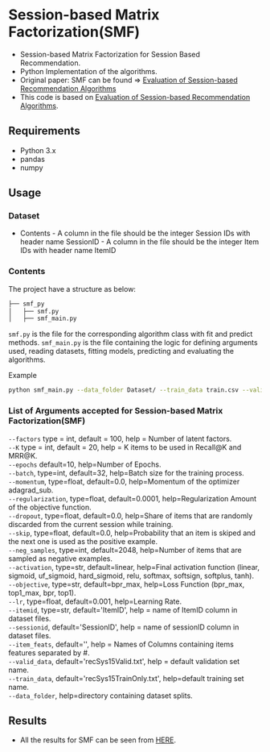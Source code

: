 # Session-based Matrix Factorization(SMF)
- Session-based Matrix Factorization for Session Based Recommendation.
- Python Implementation of the algorithms.
- Original paper: SMF can be found => [Evaluation of Session-based Recommendation Algorithms](https://arxiv.org/pdf/1803.09587.pdf)
- This code is based on [Evaluation of Session-based Recommendation Algorithms](https://arxiv.org/pdf/1803.09587).

## Requirements
- Python 3.x
- pandas
- numpy

## Usage

### Dataset
- Contents
        - A column in the file should be the integer Session IDs with header name SessionID
        - A column in the file should be the integer Item IDs with header name ItemID
        
### Contents
The project have a structure as below:

```bash
├── smf_py
│   ├── smf.py
│   ├── smf_main.py
```
`smf.py` is the file for the corresponding algorithm class with fit and predict methods.
`smf_main.py` is the file containing the logic for defining arguments used, reading datasets, fitting models, predicting and evaluating the algorithms.

Example
```bash
python smf_main.py --data_folder Dataset/ --train_data train.csv --valid_data valid.csv --K 20  --itemid ItemID --sessionid sessionID
```

### List of Arguments accepted for Session-based Matrix Factorization(SMF)
```--factors``` type = int, default = 100, help = Number of latent factors. <br>
```--K``` type = int, default = 20, help = K items to be used in Recall@K and MRR@K. <br>
```--epochs``` default=10, help=Number of Epochs. <br>
```--batch```, type=int, default=32, help=Batch size for the training process. <br>
```--momentum```, type=float, default=0.0, help=Momentum of the optimizer adagrad_sub. <br>
```--regularization```, type=float, default=0.0001, help=Regularization Amount of the objective function. <br>
```--dropout```, type=float, default=0.0, help=Share of items that are randomly discarded from the current session while training. <br>
```--skip```, type=float, default=0.0, help=Probability that an item is skiped and the next one is used as the positive example. <br>
```--neg_samples```, type=int, default=2048, help=Number of items that are sampled as negative examples. <br>
```--activation```, type=str, default=linear, help=Final activation function (linear, sigmoid, uf_sigmoid, hard_sigmoid, relu, softmax, softsign, softplus, tanh). <br>
```--objective```, type=str, default=bpr_max, help=Loss Function (bpr_max, top1_max, bpr, top1). <br>
```--lr```, type=float, default=0.001, help=Learning Rate. <br>
```--itemid```, type=str, default='ItemID', help = name of ItemID column in dataset files. <br>
```--sessionid```, default='SessionID', help = name of sessionID column in dataset files. <br>
```--item_feats```, default='', help = Names of Columns containing items features separated by #. <br>
```--valid_data```, default='recSys15Valid.txt', help = default validation set name. <br>
```--train_data```, default='recSys15TrainOnly.txt', help=default training set name. <br>
```--data_folder```, help=directory containing dataset splits. 



## Results

- All the results for SMF can be seen from [HERE](https://github.com/mmaher22/iCV-SBR/blob/master/Results/SMF.pdf).

